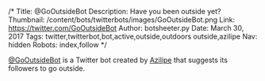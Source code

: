 /*
Title: @GoOutsideBot
Description: Have you been outside yet?
Thumbnail: /content/bots/twitterbots/images/GoOutsideBot.png
Link: https://twitter.com/GoOutsideBot
Author: botsheeter.py
Date: March 30, 2017
Tags: twitter,twitterbot,bot,active,outside,outdoors outside,azilipe
Nav: hidden
Robots: index,follow
*/

[@GoOutsideBot](https://twitter.com/GoOutsideBot) is a Twitter bot created by [Azilipe](https://twitter.com/Azilipe) that suggests its followers to go outside.
